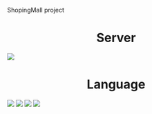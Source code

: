 ShopingMall project

<div align=center><h1>Server</h1></div> 
<img src="https://img.shields.io/badge/apache tomcat-F8DC75?style=for-the-badge&logo=apachetomcat&logoColor=white">
<div align=center><h1>Language</h1></div> 
<img src="https://img.shields.io/badge/java-007396?style=for-the-badge&logo=java&logoColor=white">
<img src="https://img.shields.io/badge/JavaScript-F7DF1E?style=flat-square&logo=javascript&logoColor=black"/>
<img src="https://img.shields.io/badge/html5-E34F26?style=for-the-badge&logo=html5&logoColor=white">  
<img src="https://img.shields.io/badge/css-1572B6?style=for-the-badge&logo=css3&logoColor=white"> 
